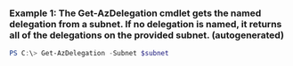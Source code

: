 ### Example 1: The Get-AzDelegation cmdlet gets the named delegation from a subnet. If no delegation is named, it returns all of the delegations on the provided subnet. (autogenerated)
```powershell
PS C:\> Get-AzDelegation -Subnet $subnet
```

